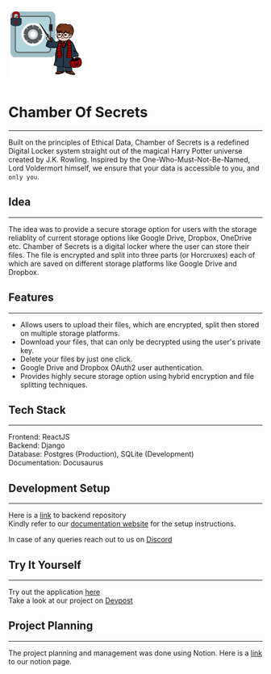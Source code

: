 <img src="https://github.com/MLH-Fellowship/ChamberOfSecrets-Backend/blob/main/documentation/static/img/ChamberOfSecrets.png" width="150px" height="150px">

# Chamber Of Secrets
---

Built on the principles of Ethical Data, Chamber of Secrets is a redefined Digital Locker system straight out of the magical Harry Potter universe created by J.K. Rowling. Inspired by the One-Who-Must-Not-Be-Named, Lord Voldermort himself, we ensure that your data is accessible to you, and `only you`.

## Idea
---

The idea was to provide a secure storage option for users with the storage reliablity of current storage options like Google Drive, Dropbox, OneDrive etc. Chamber of Secrets is a digital locker where the user can store their files. The file is encrypted and split into three parts (or Horcruxes) each of which are saved on different storage platforms like Google Drive and Dropbox.

## Features
---

- Allows users to upload their files, which are encrypted, split then stored on multiple storage platforms.
- Download your files, that can only be decrypted using the user's private key.
- Delete your files by just one click.
- Google Drive and Dropbox OAuth2 user authentication.
- Provides highly secure storage option using hybrid encryption and file splitting techniques.

## Tech Stack
---

Frontend: ReactJS \
Backend: Django \
Database: Postgres (Production), SQLite (Development) \
Documentation: Docusaurus

## Development Setup
---

Here is a [link](https://github.com/MLH-Fellowship/ChamberOfSecrets-Backend) to backend repository \
Kindly refer to our [documentation website](https://chamber-of-secrets.netlify.app) for the setup instructions.

In case of any queries reach out to us on [Discord](https://discord.gg/JyfcsMaG)

## Try It Yourself
---

Try out the application [here](https://mlh-chamber-of-secrets.herokuapp.com) \
Take a look at our project on [Devpost](https://devpost.com/software/chamber-of-secrets)

## Project Planning
---

The project planning and management was done using Notion. Here is a [link](https://www.notion.so/Sprint-2-Chamber-of-Secrets-98150436b29945bb9764a2a5c98b652a) to our notion page.

